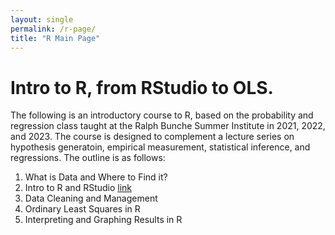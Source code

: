 ```yaml
---
layout: single
permalink: /r-page/
title: "R Main Page"
---
```



# Intro to R, from RStudio to OLS. 

The following is an introductory course to R, based on the probability and regression class taught at the Ralph Bunche Summer Institute in 2021, 2022, and 2023. The course is designed to complement a lecture series on hypothesis generatoin, empirical measurement, statistical inference, and regressions. The outline is as follows:

1. What is Data and Where to Find it?
2. Intro to R and RStudio [link](lab2.html)
3. Data Cleaning and Management
4. Ordinary Least Squares in R
5. Interpreting and Graphing Results in R


<!-- 
Teaching
Research plays a central role in my teaching as students improve their analytical skills and master the tools of data analysis through hands-on experience. I have taught undergraduate courses on political violence and statistical methodology. While at UNC, I taught the graduate statistics lab for Advanced Topics in Political Data Science, where my work was recognized by the Political Science Department’s Earle Wallace Award for Graduate Student Teaching. I also served as a teaching assistant for courses in international relations and American politics at UNC, in addition to the ICPSR Summer Program where I was a teaching assistant for a course on Bayesian modeling in the social sciences. I am also a certified instructor with The Carpentries, which develops evidence-based methods for teaching “essential data and computational skills for conducting efficient, open, and reproducible research.”

You can view my teaching portfolio here. You can find a selection of my teaching materials, including all of the labs from Advanced Topics in Political Data Science, here. --> 
